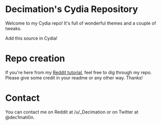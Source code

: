 # Decimation's Cydia Repository

Welcome to my Cydia repo! It's full of wonderful themes and a couple of tweaks.

Add this source in Cydia!

# Repo creation

If you're here from my [Reddit tutorial](https://www.reddit.com/r/jailbreak/comments/3cc4fn/tutorial_how_to_set_up_a_repo_using_github_pages/), feel free to dig through my repo. Please give some credit in your readme or any other way. Thanks!

# Contact
You can contact me on Reddit at /u/_Decimation or on Twitter at @dec1mati0n.
